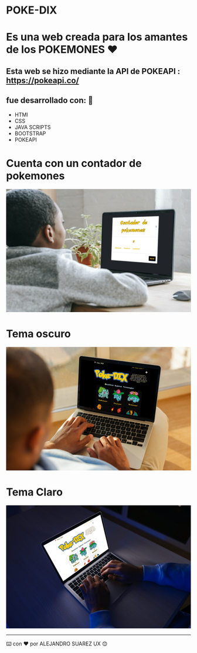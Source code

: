 
# POKE-DIX

# Es una web creada para los amantes de los POKEMONES ❤️

## Esta web se hizo mediante la API de POKEAPI : https://pokeapi.co/

## fue desarrollado con: 🚀

* HTMl
* CSS
* JAVA SCRIPTS
* BOOTSTRAP
* POKEAPI

# Cuenta con un contador de pokemones
![Image text](https://github.com/MTJASR/poke-DIX/blob/main/contador.png)
# Tema oscuro 
![Image text](https://github.com/MTJASR/poke-DIX/blob/main/pc-negro.png)

# Tema Claro
![Image text](https://github.com/MTJASR/poke-DIX/blob/main/pc-blanco.png)




---
⌨️ con ❤️ por ALEJANDRO SUAREZ UX 😊
